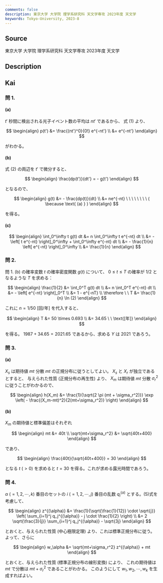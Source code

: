 ```yaml
---
comments: false
description: 東京大学 大学院 理学系研究科 天文学専攻 2023年度 天文学
keywords: Tokyo-University, 2023-8
---
```


## Source
東京大学 大学院 理学系研究科 天文学専攻 2023年度 天文学

## Description

## Kai
### 問 1.
#### (a)
$t'$ 秒間に検出される光子イベント数の平均は $nt'$ であるから、
式 (1) より、

$$
\begin{align}
p(t')
&= \frac{(nt')^0}{0!} e^{-nt'}
\\
&= e^{-nt'}
\end{align}
$$

がわかる。

#### (b)
式 (2) の両辺を $t'$ で微分すると、

$$
\begin{align}
\frac{dp(t')}{dt'} = - g(t')
\end{align}
$$

となるので、

$$
\begin{align}
g(t) 
&= - \frac{dp(t)}{dt}
\\
&= ne^{-nt}
\ \ \ \ \ \ \ \ ( \because \text{ (a) } )
\end{align}
$$

を得る。

#### (c)

$$
\begin{align}
\int_0^\infty t g(t) dt
&= n \int_0^\infty t e^{-nt} dt
\\
&= - \left[ t e^{-nt} \right]_0^\infty + \int_0^\infty e^{-nt} dt
\\
&= - \frac{1}{n} \left[ e^{-nt} \right]_0^\infty
\\
&= \frac{1}{n}
\end{align}
$$

### 問 2.
問 1. (b) の確率変数 $t$ の確率密度関数 $g(t)$ について、
$0 \leq t \leq T$ の確率が $1/2$ となるような $T$ を求める：

$$
\begin{align}
\frac{1}{2}
&= \int_0^T g(t) dt
\\
&= n \int_0^T e^{-nt} dt
\\
&= - \left[ e^{-nt} \right]_0^T
\\
&= 1 - e^{-nT}
\\
\therefore \ \ 
T
&= \frac{1}{n} \ln (2)
\end{align}
$$

これに $n=1/50$ \[回/年\] を代入すると、

$$
\begin{align}
T
&= 50 \times 0.693
\\
&= 34.65
\ \ \text{[年]}
\end{align}
$$

を得る。 $1987+34.65=2021.65$ であるから、求める $Y$ は $2021$ であろう。

### 問 3.
#### (a)
$X_s$ は期待値 $mt$ 分散 $mt$ の正規分布に従うとしてよい。
$X_s$ と $X_r$ が独立であるとすると、
与えられた性質 (正規分布の再生性) より、
$X_m$ は期待値 $mt$ 分散 $\sigma_r^2$ に従うことがわかるので、

$$
\begin{align}
h(X_m)
&= \frac{1}{\sqrt{2 \pi (mt + \sigma_r^2)}}
\exp \left( - \frac{(X_m-mt)^2}{2(mt+\sigma_r^2)} \right)
\end{align}
$$

#### (b)
$X_m$ の期待値と標準偏差はそれぞれ

$$
\begin{align}
mt &= 40t
\\
\sqrt{mt+\sigma_r^2} &= \sqrt{40t+400}
\end{align}
$$

であり、

$$
\begin{align}
\frac{40t}{\sqrt{40t+400}} = 30
\end{align}
$$

となる $t \ (\gt 0)$ を求めると $t=30$ を得る。これが求める露光時間であろう。

### 問 4.
$\alpha \ (=1,2,\cdots,k)$ 番目のセットの
$i \ (=1,2,\cdots,j)$ 番目の乱数 $q_i^{(\alpha)}$ とする。(5)式を考慮して、

$$
\begin{align}
z^{(\alpha)}
&= \frac{1}{\sqrt{\frac{1}{12}} \cdot \sqrt{j}}
\left( \sum_{i=1}^j q_j^{(\alpha)} - j \cdot \frac{1}{2} \right)
\\
&= 2 \sqrt{\frac{3}{j}} \sum_{i=1}^j q_j^{(\alpha)} - \sqrt{3j}
\end{align}
$$

とおくと、与えられた性質 (中心極限定理) より、これは標準正規分布に従う。
よって、さらに

$$
\begin{align}
w_\alpha
&= \sqrt{mt+\sigma_r^2} z^{(\alpha)} + mt
\end{align}
$$

とおくと、与えられた性質 (標準正規分布の線形変換) により、
これの期待値は $mt$ で分散は $mt+\sigma_r^2$ であることがわかる。
このようにして $w_1, w_2, \cdots, w_k$ を生成すればよい。